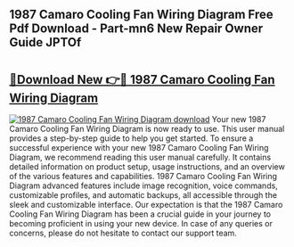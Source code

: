 ## 1987 Camaro Cooling Fan Wiring Diagram Free Pdf Download - Part-mn6 New Repair Owner Guide JPTOf

# <h2><a href="http://dftsz4.blite.top/?on=1987+Camaro+Cooling+Fan+Wiring+Diagram">🔗Download New 👉🔴 1987 Camaro Cooling Fan Wiring Diagram</a></h2>

[![1987 Camaro Cooling Fan Wiring Diagram download](https://i.imgur.com/lujVjoI.png)](http://dftsz4.blite.top/?on=1987+Camaro+Cooling+Fan+Wiring+Diagram)
Your new 1987 Camaro Cooling Fan Wiring Diagram is now ready to use. This user manual provides a step-by-step guide to help you get started. To ensure a successful experience with your new 1987 Camaro Cooling Fan Wiring Diagram, we recommend reading this user manual carefully. It contains detailed information on product setup, usage instructions, and an overview of the various features and capabilities. 1987 Camaro Cooling Fan Wiring Diagram advanced features include image recognition, voice commands, customizable profiles, and automatic backups, all accessible through the sleek and customizable interface. Our expectation is that the 1987 Camaro Cooling Fan Wiring Diagram has been a crucial guide in your journey to becoming proficient in using your new device. In case of any queries or concerns, please do not hesitate to contact our support team.
